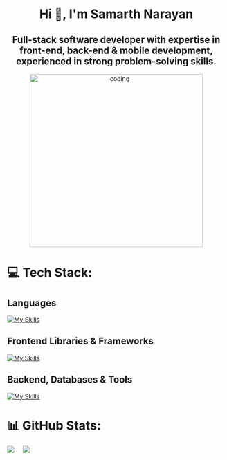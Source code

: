 <h1 align="center">Hi 👋, I'm Samarth Narayan</h1>
<h2 align="center">Full-stack software developer with expertise in front-end, back-end & mobile development, experienced in strong problem-solving skills.</h2>
<div align="center" >
  <img width="400" src="https://i.giphy.com/media/v1.Y2lkPTc5MGI3NjExaGxmb3B0NWw2bTN2cG5zdGxzM2ZoOHhqbGQzbGVnaDh0N3BrcW51MyZlcD12MV9pbnRlcm5hbF9naWZfYnlfaWQmY3Q9Zw/f3iwJFOVOwuy7K6FFw/giphy.gif" alt="coding">
</div>

# 💻 Tech Stack:
<h2>Languages</h2>

[![My Skills](https://skillicons.dev/icons?i=java,js,ts,cpp,c,dart)](https://skillicons.dev)

<h2>Frontend Libraries & Frameworks</h2>
  
[![My Skills](https://skillicons.dev/icons?i=react,next,vite,tailwind,redux,bootstrap,materialui,html,css,flutter)](https://skillicons.dev)

<h2>Backend, Databases & Tools</h2>
 
[![My Skills](https://skillicons.dev/icons?i=nodejs,express,spring,npm,mongo,mysql,firebase,git,github,postman,vscode,idea,maven)](https://skillicons.dev)

# 📊 GitHub Stats:
<div style="display: flex; align-items: center; gap: 20px;">
  <img src="https://github-readme-stats.vercel.app/api?username=samarth-5&show_icons=true&show=prs_merged,prs_merged_percentage&theme=midnight-purple" />
  <img src="https://github-readme-stats.vercel.app/api/top-langs/?username=samarth-5&theme=midnight-purple&hide_border=false&include_all_commits=true&count_private=false&layout=compact&langs_count=10" />
</div>
